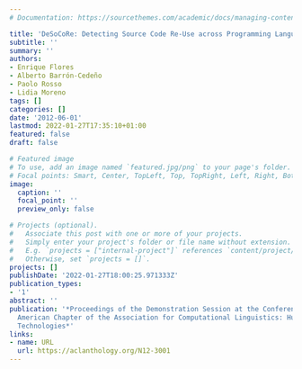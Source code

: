 ```yaml
---
# Documentation: https://sourcethemes.com/academic/docs/managing-content/

title: 'DeSoCoRe: Detecting Source Code Re-Use across Programming Languages'
subtitle: ''
summary: ''
authors:
- Enrique Flores
- Alberto Barrón-Cedeño
- Paolo Rosso
- Lidia Moreno
tags: []
categories: []
date: '2012-06-01'
lastmod: 2022-01-27T17:35:10+01:00
featured: false
draft: false

# Featured image
# To use, add an image named `featured.jpg/png` to your page's folder.
# Focal points: Smart, Center, TopLeft, Top, TopRight, Left, Right, BottomLeft, Bottom, BottomRight.
image:
  caption: ''
  focal_point: ''
  preview_only: false

# Projects (optional).
#   Associate this post with one or more of your projects.
#   Simply enter your project's folder or file name without extension.
#   E.g. `projects = ["internal-project"]` references `content/project/deep-learning/index.md`.
#   Otherwise, set `projects = []`.
projects: []
publishDate: '2022-01-27T18:00:25.971333Z'
publication_types:
- '1'
abstract: ''
publication: '*Proceedings of the Demonstration Session at the Conference of the North
  American Chapter of the Association for Computational Linguistics: Human Language
  Technologies*'
links:
- name: URL
  url: https://aclanthology.org/N12-3001
---
```

